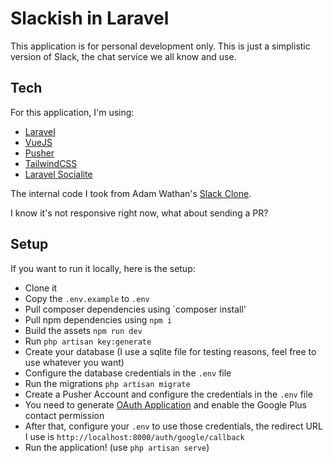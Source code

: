 # Slackish in Laravel

This application is for personal development only. This is just a simplistic version of Slack, the chat service we all know and use.

## Tech

For this application, I'm using:

- [Laravel](https://laravel.com/)
- [VueJS](https://vuejs.org/)
- [Pusher](https://pusher.com/)
- [TailwindCSS](https://tailwindcss.com/)
- [Laravel Socialite](https://laravel.com/docs/5.6/socialite)

The internal code I took from Adam Wathan's [Slack Clone](https://tailwindcomponents.com/component/slack-clone-1). 

I know it's not responsive right now, what about sending a PR?

## Setup

If you want to run it locally, here is the setup:

- Clone it
- Copy the `.env.example` to `.env`
- Pull composer dependencies using `composer install'
- Pull npm dependencies using `npm i`
- Build the assets `npm run dev`
- Run `php artisan key:generate`
- Create your database (I use a sqlite file for testing reasons, feel free to use whatever you want)
- Configure the database credentials in the `.env` file
- Run the migrations `php artisan migrate`
- Create a Pusher Account and configure the credentials in the `.env` file
- You need to generate [OAuth Application](https://console.developers.google.com/apis/dashboard) and enable the Google Plus contact permission
- After that, configure your `.env` to use those credentials, the redirect URL I use is `http://localhost:8000/auth/google/callback`
- Run the application! (use `php artisan serve`)